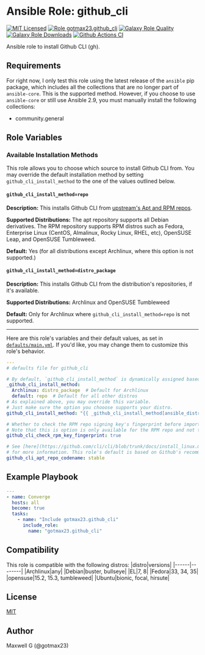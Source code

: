 # Ansible Role: github_cli
[![MIT Licensed][badge-license]][link-license]
[![Role gotmax23.github_cli][badge-role]][link-galaxy]
[![Galaxy Role Quality][badge-quality]][link-galaxy]
[![Galaxy Role Downloads][badge-downloads]][link-galaxy]
[![Github Actions CI][badge-ci]][link-ci]

Ansible role to install Github CLI (gh).

## Requirements
For right now, I only test this role using the latest release of the `ansible` pip package, which includes all the collections that are no longer part of `ansible-core`. This is the supported method. However, if you choose to use `ansible-core` or still use Ansible 2.9, you must manually install the following collections:
- community.general

## Role Variables

### Available Installation Methods

This role allows you to choose which source to install Github CLI from. You may override the default installation method by setting `github_cli_install_method` to the one of the values outlined below.

#### `github_cli_install_method=repo`

**Description:** This installs Github CLI from [upstream's Apt and RPM repos](https://github.com/cli/cli/blob/trunk/docs/install_linux.md#official-sources).

**Supported Distributions:** The apt repository supports all Debian derivatives. The RPM repository supports RPM distros such as Fedora, Enterprise Linux (CentOS, Almalinux, Rocky Linux, RHEL, etc), OpenSUSE Leap, and OpenSUSE Tumbleweed.

**Default:** Yes (for all distributions except Archlinux, where this option is not supported.)

#### `github_cli_install_method=distro_package`

**Description:** This installs Github CLI from the distribution's repositories, if it's available.

**Supported Distributions:** Archlinux and OpenSUSE Tumbleweed

**Default:** Only for Archlinux where `github_cli_install_method=repo` is not supported.

----

Here are this role's variables and their default values, as set in [`defaults/main.yml`][link-defaults]. If you'd like, you may change them to customize this role's behavior.

``` yaml
---
# defaults file for github_cli

# By default, `github_cli_install_method` is dynamically assigned based on your distribution.
_github_cli_install_method:
  Archlinux: distro_package  # Default for Archlinux
  default: repo  # Default for all other distros
# As explained above, you may override this variable.
# Just make sure the option you chooose supports your distro.
github_cli_install_method: "{{ _github_cli_install_method[ansible_distribution] | default(_github_cli_install_method['default']) }}"

# Whether to check the RPM repo signing key's fingerprint before importing it.
# Note that this is option is only available for the RPM repo and not the apt one.
github_cli_check_rpm_key_fingerprint: true

# See [here](https://github.com/cli/cli/blob/trunk/docs/install_linux.md#debian-ubuntu-linux-apt)
# for more information. This role's default is based on Github's recommendation.
github_cli_apt_repo_codename: stable

```

## Example Playbook
``` yaml
---
- name: Converge
  hosts: all
  become: true
  tasks:
    - name: "Include gotmax23.github_cli"
      include_role:
        name: "gotmax23.github_cli"

```

## Compatibility
This role is compatible with the following distros:
|distro|versions|
|------|--------|
|Archlinux|any|
|Debian|buster, bullseye|
|EL|7, 8|
|Fedora|33, 34, 35|
|opensuse|15.2, 15.3, tumbleweed|
|Ubuntu|bionic, focal, hirsute|

## License
[MIT][link-license]

## Author
Maxwell G (@gotmax23)

[badge-license]: https://img.shields.io/github/license/gotmax23/ansible-role-github_cli.svg
[link-license]: https://github.com/gotmax23/ansible-role-github_cli/blob/main/LICENSE
[badge-role]: https://img.shields.io/ansible/role/55882.svg
[link-galaxy]: https://galaxy.ansible.com/gotmax23/github_cli
[badge-quality]: https://img.shields.io/ansible/quality/55882.svg
[badge-downloads]: https://img.shields.io/ansible/role/d/55882.svg
[badge-version]: https://img.shields.io/github/release/gotmax23/ansible-role-github_cli/svg
[link-version]: https://github.com/gotmax23/ansible-role-github_cli/releases
[badge-ci]: https://github.com/gotmax23/ansible-role-github_cli/actions/workflows/molecule.yml/badge.svg?branch=main
[link-ci]: https://github.com/gotmax23/ansible-role-github_cli/actions/workflows/molecule.yml
[link-defaults]: https://github.com/gotmax23/ansible-role-github_cli/blob/main/defaults.yml
